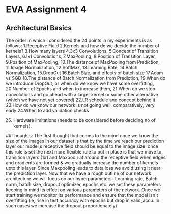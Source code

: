 # EVA Assignment 4
## Architectural Basics       
The order in which I considered the 24 points in my experiments is as follows:
1.Receptive Field
2.Kernels and how do we decide the number of kernels?
3.How many layers
4.3x3 Convolutions,
5.Concept of Transition Layers,
6.1x1 Convolutions,
7.MaxPooling,
8.Position of Transition Layer,
9.Position of MaxPooling,
10.The distance of MaxPooling from Prediction,
11.Image Normalization,
12.SoftMax,
13.Learning Rate,
14.Batch Normalization,
15.DropOut
16.Batch Size, and effects of batch size
17.Adam vs SGD
18.The distance of Batch Normalization from Prediction,
19.When do we introduce DropOut, or when do we know we have some overfitting,
20.Number of Epochs and when to increase them,
21.When do we stop convolutions and go ahead with a larger kernel or some other alternative (which we have not yet covered)
22.LR schedule and concept behind it
23.How do we know our network is not going well, comparatively, very early
24.When to add validation checks

25. Hardware limitations (needs to be considered before deciding no of kernels).

##Thoughts:
The first thought that comes to the mind once we know the size of the images in our dataset
is that by the time we reach our prediction layer our model,s receptive field should be equal to the image size.
once this rule is set the next more flexible rule to put in place is that we move to transition layers (1x1 and Maxpool) at around the receptive field 
when edges and gradients are formed & we gradually increase the number of kernels upto this layer. Since Maxpooling leads to data loss we avoid using it near 
the prediction layer. Now that we have a rough outline of our network architecture we will focus on our hyperparameters- Learning rate, Batch norm, batch size, dropout
optimizer, epochs etc. we set these parameters keeping in mind its effect on various parameters of the network. Once we start training we monitor its performance and
ensure that the model isn't overfitting (ie, rise in test accuracy with epochs but drop in valid_accu. In such cases we increase the dropout proportionately).

